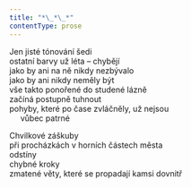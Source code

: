 ```yaml
---
title: "*\_*\_*"
contentType: prose
---
```


<section>

Jen jisté tónování šedi  
ostatní barvy už léta – chybějí  
jako by ani na ně nikdy nezbývalo  
jako by ani nikdy neměly být  
vše takto ponořené do studené lázně  
začíná postupně tuhnout  
pohyby, které po čase zvláčněly, už nejsou  
     vůbec patrné

Chvilkové záškuby  
při procházkách v horních částech města  
odstíny  
chybné kroky  
zmatené věty, které se propadají kamsi dovnitř

</section>
